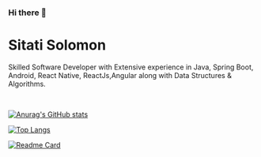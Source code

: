 ### Hi there 👋


# Sitati Solomon
Skilled Software Developer with Extensive experience in Java, Spring Boot, Android, React Native, ReactJs,Angular along with Data Structures & Algorithms.

<br>

[![Anurag's GitHub stats](https://github-readme-stats.vercel.app/api?username=mabunde&show_icons=true&theme=radical)](https://github.com/anuraghazra/github-readme-stats)


[![Top Langs](https://github-readme-stats.vercel.app/api/top-langs/?username=mabunde&theme=radical)](https://github.com/anuraghazra/github-readme-stats)


[![Readme Card](https://github-readme-stats.vercel.app/api/pin/?username=mabunde&repo=RecipeSearch)](https://github.com/anuraghazra/github-readme-stats)

<!--
**mabunde/mabunde** is a ✨ _special_ ✨ repository because its `README.md` (this file) appears on your GitHub profile.

Here are some ideas to get you started:

- 🔭 I’m currently working on ...
- 🌱 I’m currently learning ...
- 👯 I’m looking to collaborate on ...
- 🤔 I’m looking for help with ...
- 💬 Ask me about ...
- 📫 How to reach me: ...
- 😄 Pronouns: ...
- ⚡ Fun fact: ...
-->
